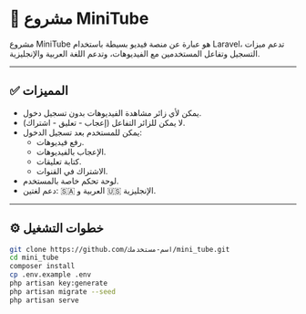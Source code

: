 # 🎥 مشروع MiniTube

مشروع MiniTube هو عبارة عن منصة فيديو بسيطة باستخدام Laravel، تدعم ميزات التسجيل وتفاعل المستخدمين مع الفيديوهات، وتدعم اللغة العربية والإنجليزية.

---

## ✅ المميزات

- يمكن لأي زائر مشاهدة الفيديوهات بدون تسجيل دخول.
- لا يمكن للزائر التفاعل (إعجاب - تعليق - اشتراك).
- يمكن للمستخدم بعد تسجيل الدخول:
  - رفع فيديوهات.
  - الإعجاب بالفيديوهات.
  - كتابة تعليقات.
  - الاشتراك في القنوات.
- لوحة تحكم خاصة بالمستخدم.
- دعم لغتين: 🇸🇦 العربية و 🇺🇸 الإنجليزية.

---

## ⚙️ خطوات التشغيل

```bash
git clone https://github.com/اسم-مستخدمك/mini_tube.git
cd mini_tube
composer install
cp .env.example .env
php artisan key:generate
php artisan migrate --seed
php artisan serve

